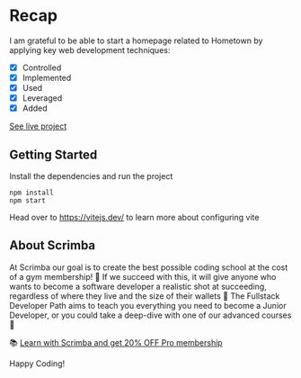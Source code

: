 # Recap

I am grateful to be able to start a homepage related to Hometown by applying key web development techniques:

- [x] Controlled 
- [x] Implemented 
- [x] Used
- [x] Leveraged  
- [x] Added  

[See live project](https://2025-my-hometown-homepage.netlify.app/)  

## Getting Started
Install the dependencies and run the project
```
npm install
npm start
```

Head over to https://vitejs.dev/ to learn more about configuring vite
## About Scrimba

At Scrimba our goal is to create the best possible coding school at the cost of a gym membership! 💜
If we succeed with this, it will give anyone who wants to become a software developer a realistic shot at succeeding, regardless of where they live and the size of their wallets 🎉
The Fullstack Developer Path aims to teach you everything you need to become a Junior Developer, or you could take a deep-dive with one of our advanced courses 🚀

📚 [Learn with Scrimba and get 20% OFF Pro membership](https://scrimba.com/?via=u017m04)

Happy Coding!
